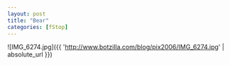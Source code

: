 ```yaml
---
layout: post
title: "Bear"
categories: [fStop]
---
```



![IMG_6274.jpg]({{ 'http://www.botzilla.com/blog/pix2006/IMG_6274.jpg' | absolute_url }})

